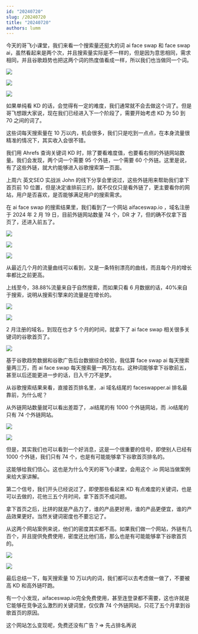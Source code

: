 ```yaml
---
id: "20240720"
slug: /20240720
title: "20240720"
authors: lumm
---
```


今天的哥飞小课堂，我们来看一个搜索量还挺大的词 ai face swap 和 face swap ai，虽然看起来是两个次，并且搜索量实际是不一样的，但是因为意思相同，需求相同，并且谷歌趋势也把这两个词的热度值看成一样，所以我们也当做同一个词。

![](https://images.lummstudio.com/images/2024/08/miniclass/20240720-01.jpg)

![](https://images.lummstudio.com/images/2024/08/miniclass/20240720-02.jpg)

![](https://images.lummstudio.com/images/2024/08/miniclass/20240720-03.jpg)

如果单纯看 KD 的话，会觉得有一定的难度，我们通常就不会去做这个词了。但是哥飞想跟大家说，现在我们已经进入下一个阶段了，需要开始考虑 KD 为 50 到 70 之间的词了。

这些词每天搜索量在 10 万以内，机会很多，我们只是吃到一点点，在本身流量很精准的情况下，其实收入会很不错。

我们用 Ahrefs 查询关键词 KD 时，除了要看难度值，也要看右侧的外链网站数量。我们会发现，两个词一个需要 95 个外链，一个需要 60 个外链。这里是说，有了这些外链，就大约能够进入谷歌搜索第一页面。

上周六 英文SEO 实战派 John 的线下分享会里说过，这些外链用来帮助我们拿下首页前 10 位置，但是决定谁排前三的，就不仅仅只是看外链了，更主要看你的网站，用户是否喜欢，是否能够满足用户的搜索需求。

在 ai face swap 的搜索结果里，我们看到了一个网站 aifaceswap.io ，域名注册于 2024 年 2 月 19 日，目前外链网站数量 74 个，DR 才 7，但的确不仅拿下首页了，还进入前五了。

![](https://images.lummstudio.com/images/2024/08/miniclass/20240720-04.jpg)

![](https://images.lummstudio.com/images/2024/08/miniclass/20240720-05.jpg)

![](https://images.lummstudio.com/images/2024/08/miniclass/20240720-06.jpg)

从最近几个月的流量曲线可以看到，又是一条特别漂亮的曲线，而且每个月的增长率都比之前更高。

上线至今，38.88%流量来自于自然搜索，而如果只看 6 月数据的话，40%来自于搜索，说明从搜索引擎来的流量是在增长的。

![](https://images.lummstudio.com/images/2024/08/miniclass/20240720-07.jpg)


![](https://images.lummstudio.com/images/2024/08/miniclass/20240720-08.jpg)

2 月注册的域名，到现在也才 5 个月的时间，就拿下了 ai face swap 相关很多关键词的谷歌首页了。

![](https://images.lummstudio.com/images/2024/08/miniclass/20240720-09.jpg)

基于谷歌趋势数据和谷歌广告后台数据综合校验，我估算 face swap ai 每天搜索量两三万，而 ai face swap 每天搜索量一两万左右。这种词能够拿下谷歌前五，甚至以后还能更进一步的话，日入千刀不是梦。

从谷歌搜索结果来看，直接首页排名里，.ai 域名结尾的 faceswapper.ai 排名最靠前，为什么呢？

从外链网站数量就可以看出差距了，.ai结尾的有 1000 个外链网站，而 .io结尾的只有 74 个外链网站。

![](https://images.lummstudio.com/images/2024/08/miniclass/20240720-10.jpg)

![](https://images.lummstudio.com/images/2024/08/miniclass/20240720-11.jpg)

但是，其实我们也可以看到一个好消息，这是一个很重要的信号，即使别人已经有 1000 个外链，我们只有 74 个，也是有可能能够拿下谷歌首页排名的。

这能够给我们信心。这也是为什么今天的哥飞小课堂，会用这个 .io 网站当做案例来给大家讲解。

第二个信号，我们开头已经说过了，即使那些看起来 KD 有点难度的关键词，也是可以去做的，花他三五个月时间，拿下首页不成问题。

拿下首页之后，比拼的就是产品力了，谁的产品更好用，谁的产品更便宜，谁的产品效果更好。当然关键词密度也不要忘记了。

从这两个网站案例来说，他们的密度其实都不高。如果我们做一个网站，外链有几百个，并且提供免费使用，密度还比他们高，那么也是有可能能够拿下谷歌首页的。

![](https://images.lummstudio.com/images/2024/08/miniclass/20240720-12.jpg)

![](https://images.lummstudio.com/images/2024/08/miniclass/20240720-13.jpg)

最后总结一下，每天搜索量 10 万以内的词，我们都可以去考虑做一做了，不要被高 KD 和高外链吓跑。

有一个小发现，aifaceswap.io完全免费使用，甚至连登录都不需要，这也许就是它能够在竞争这么激烈的关键词里，仅仅靠 74 个外链网站，只花了五个月拿到谷歌首页的原因。

这个网站怎么变现呢，免费还没有广告？=> 先占排名再说